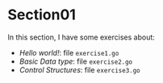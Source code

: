 # Section01

In this section, I have some exercises about:

- *Hello world!*: file ```exercise1.go```
- *Basic Data type*: file ```exercise2.go```
- *Control Structures*: file ```exercise3.go```
